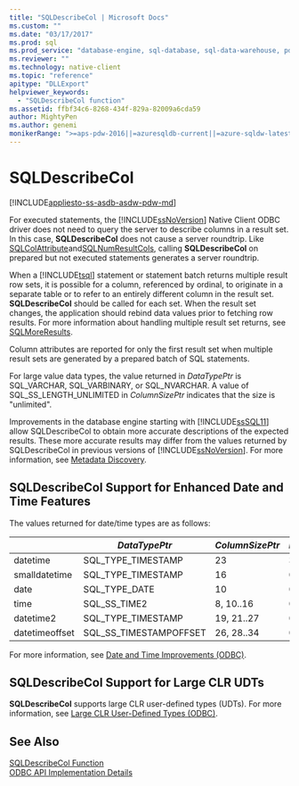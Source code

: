 ```yaml
---
title: "SQLDescribeCol | Microsoft Docs"
ms.custom: ""
ms.date: "03/17/2017"
ms.prod: sql
ms.prod_service: "database-engine, sql-database, sql-data-warehouse, pdw"
ms.reviewer: ""
ms.technology: native-client
ms.topic: "reference"
apitype: "DLLExport"
helpviewer_keywords: 
  - "SQLDescribeCol function"
ms.assetid: ffbf34c6-8268-434f-829a-82009a6cda59
author: MightyPen
ms.author: genemi
monikerRange: ">=aps-pdw-2016||=azuresqldb-current||=azure-sqldw-latest||>=sql-server-2016||=sqlallproducts-allversions||>=sql-server-linux-2017||=azuresqldb-mi-current"
---
```

# SQLDescribeCol
[!INCLUDE[appliesto-ss-asdb-asdw-pdw-md](../../includes/appliesto-ss-asdb-asdw-pdw-md.md)]

  For executed statements, the [!INCLUDE[ssNoVersion](../../includes/ssnoversion-md.md)] Native Client ODBC driver does not need to query the server to describe columns in a result set. In this case, **SQLDescribeCol** does not cause a server roundtrip. Like [SQLColAttribute](../../relational-databases/native-client-odbc-api/sqlcolattribute.md)and[SQLNumResultCols](../../relational-databases/native-client-odbc-api/sqlnumresultcols.md), calling **SQLDescribeCol** on prepared but not executed statements generates a server roundtrip.  
  
 When a [!INCLUDE[tsql](../../includes/tsql-md.md)] statement or statement batch returns multiple result row sets, it is possible for a column, referenced by ordinal, to originate in a separate table or to refer to an entirely different column in the result set. **SQLDescribeCol** should be called for each set. When the result set changes, the application should rebind data values prior to fetching row results. For more information about handling multiple result set returns, see [SQLMoreResults](../../relational-databases/native-client-odbc-api/sqlmoreresults.md).  
  
 Column attributes are reported for only the first result set when multiple result sets are generated by a prepared batch of SQL statements.  
  
 For large value data types, the value returned in *DataTypePtr* is SQL_VARCHAR, SQL_VARBINARY, or SQL_NVARCHAR. A value of SQL_SS_LENGTH_UNLIMITED in *ColumnSizePtr* indicates that the size is "unlimited".  
  
 Improvements in the database engine starting with [!INCLUDE[ssSQL11](../../includes/sssql11-md.md)] allow SQLDescribeCol to obtain more accurate descriptions of the expected results. These more accurate results may differ from the values returned by SQLDescribeCol in previous versions of [!INCLUDE[ssNoVersion](../../includes/ssnoversion-md.md)]. For more information, see [Metadata Discovery](../../relational-databases/native-client/features/metadata-discovery.md).  
  
## SQLDescribeCol Support for Enhanced Date and Time Features  
 The values returned for date/time types are as follows:  
  
||*DataTypePtr*|*ColumnSizePtr*|*DecimalDigitsPtr*|  
|-|-------------------|---------------------|------------------------|  
|datetime|SQL_TYPE_TIMESTAMP|23|3|  
|smalldatetime|SQL_TYPE_TIMESTAMP|16|0|  
|date|SQL_TYPE_DATE|10|0|  
|time|SQL_SS_TIME2|8, 10..16|0..7|  
|datetime2|SQL_TYPE_TIMESTAMP|19, 21..27|0..7|  
|datetimeoffset|SQL_SS_TIMESTAMPOFFSET|26, 28..34|0..7|  
  
 For more information, see [Date and Time Improvements &#40;ODBC&#41;](../../relational-databases/native-client-odbc-date-time/date-and-time-improvements-odbc.md).  
  
## SQLDescribeCol Support for Large CLR UDTs  
 **SQLDescribeCol** supports large CLR user-defined types (UDTs). For more information, see [Large CLR User-Defined Types &#40;ODBC&#41;](../../relational-databases/native-client/odbc/large-clr-user-defined-types-odbc.md).  
  
## See Also  
 [SQLDescribeCol Function](https://go.microsoft.com/fwlink/?LinkID=59338)   
 [ODBC API Implementation Details](../../relational-databases/native-client-odbc-api/odbc-api-implementation-details.md)  
  
  
